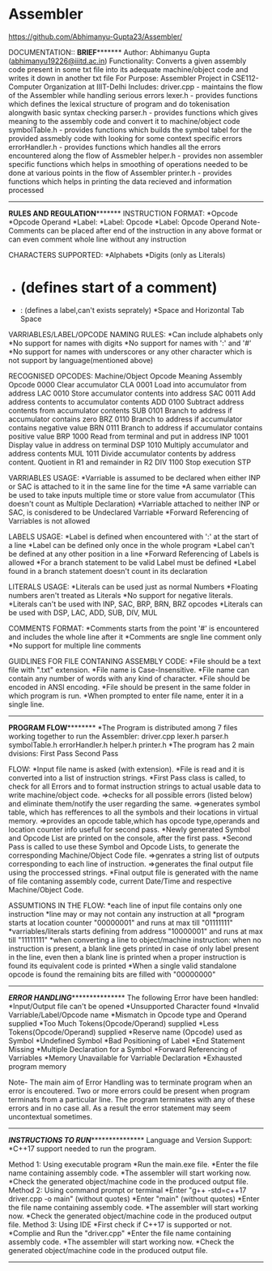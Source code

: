 # Assembler
https://github.com/Abhimanyu-Gupta23/Assembler/

DOCUMENTATION::
**************************************************************BRIEF*********************************************************************
Author: Abhimanyu Gupta (abhimanyu19226@iiitd.ac.in)
Functionality:
	Converts a given assembly code present in some txt file into its adequate machine/object code and writes it down in another txt file
For Purpose: Assembler Project in CSE112-Computer Organization at IIIT-Delhi
Includes:	driver.cpp - maintains the flow of the Assembler while handling serious errors
	lexer.h - provides functions which defines the lexical structure of program and do tokenisation alongwith basic syntax checking
	parser.h - provides functions which gives meaning to the assembly code and convert it to machine/object code
	symbolTable.h - provides functions which builds the symbol tabel for the provided assmebly code with looking for some context specific errors 
	errorHandler.h - provides functions which handles all the errors encountered along the flow of Assmebler 
	helper.h - provides non assembler specific functions which helps in smoothing of operations needed to be done at various points in the flow of Assembler
	printer.h - provides functions which helps in printing the data recieved and information processed 
****************************************************************************************************************************************

******************************************************RULES AND REGULATION*************************************************************
INSTRUCTION FORMAT:
*Opcode
*Opcode Operand
*Label:
*Label: Opcode
*Label: Opcode Operand
Note- Comments can be placed after end of the instruction in any above format or can even comment whole line without any instruction

CHARACTERS SUPPORTED:
*Alphabets
*Digits (only as Literals)
* # (defines start of a comment)
* : (defines a label,can't exists seprately)
*Space and Horizontal Tab Space

VARRIABLES/LABEL/OPCODE NAMING RULES:
*Can include alphabets only
*No support for names with digits
*No support for names with ':' and '#'
*No support for names with underscores or any other character which is not support by language(mentioned above)

RECOGNISED OPCODES:
Machine/Object Opcode			              Meaning			         Assembly Opcode
            0000	  			      Clear accumulator				CLA
            0001			         Load into accumulator from address			LAC
            0010			       Store accumulator contents into address			SAC
            0011		                    Add address contents to accumulator contents		ADD
            0100		              Subtract address contents from accumulator contents		SUB
            0101		                   Branch to address if accumulator contains zero		BRZ
            0110		           Branch to address if accumulator contains negative value		BRN
            0111		            Branch to address if accumulator contains positive value		BRP
            1000			       Read from terminal and put in address			INP
            1001			         Display value in address on terminal			DSP
            1010			    Multiply accumulator and address contents			MUL
            1011	      Divide accumulator contents by address content. Quotient in R1 and remainder in R2	DIV
            1100				       Stop execution				STP

VARRIABLES USAGE:
*Varriable is assumed to be declared when either INP or SAC is attached to it in the same line for the time
*A same varriable can be used to take inputs multiple time or store value from accumulator (This doesn't count as Multiple Declaration)
*Varriable attached to neither INP or SAC, is conisdered to be Undeclared Varriable
*Forward Referencing of Varriables is not allowed

LABELS USAGE:
*Label is defined when encountered with ':' at the start of a line
*Label can be defined only once in the whole program
*Label can't be defined at any other position in a line
*Forward Referencing of Labels is allowed
*For a branch statement to be valid Label must be defined
*Label found in a branch statement doesn't count in its declaration 

LITERALS USAGE:
*Literals can be used just as normal Numbers
*Floating numbers aren't treated as Literals
*No support for negative literals.
*Literals can't be used with INP, SAC, BRP, BRN, BRZ opcodes
*Literals can be used with DSP, LAC, ADD, SUB, DIV, MUL  

COMMENTS FORMAT:
*Comments starts from the point '#' is encountered and includes the whole line after it
*Comments are sngle line comment only
*No support for multiple line comments

GUIDLINES FOR FILE CONTANING ASSEMBLY CODE:
*File should be a text file with ".txt" extension.
*File name is Case-Insensitive.
*File name can contain any number of  words with any kind of character.
*File should be encoded in ANSI encoding.
*File should be present in the same folder in which program is run.
*When prompted to enter file name, enter it in a single line.
****************************************************************************************************************************************

**********************************************************PROGRAM FLOW******************************************************************
*The Program is distributed among 7 files working together to run the Assembler:
	driver.cpp
	lexer.h
	parser.h
	symbolTable.h
	errorHandler.h
	helper.h
	printer.h
*The program has 2 main dvisions:
	First Pass
	Second Pass

FLOW:
*Input file name is asked (with extension).
*File is read and it is converted into a list of instruction strings.
*First Pass class is called, to check for all Errors and to format instruction strings to actual usable data to write machine/object code.
	=>checks for all possible errors (listed below) and eliminate them/notify the user regarding the same.
	=>generates symbol table, which has refferences to all the symbols and their locations in virtual memory.
	=>provides an opcode table,which has opcode type,operands and location counter info usefull for second pass. 
*Newly generated Symbol and Opcode List are printed on the console, after the first pass.
*Second Pass is called to use these Symbol and Opcode Lists, to generate the corresponding Machine/Object Code file.
	=>genrates a string list of outputs corresponding to each line of instruction.
	=>generates the final output file using the proccessed strings.
*Final output file is generated with the name of file contaning assembly code, current Date/Time and respective Machine/Object Code.

ASSUMTIONS IN THE FLOW:
*each line of input file contains only one instruction
*line may or may not contain any instruction at all
*program starts at location counter "00000001" and runs at max till "01111111"
*varriables/literals starts defining from address "10000001"  and runs at max till "11111111"
*when converting a line to object/machine instruction:
	when no instruction is present, a blank line gets printed
	in case of only label present in the line, even then a blank line is printed
	when a proper instruction is found its equivalent code is printed
*When a single valid standalone opcode is found the remaining bits are filled with "00000000"

****************************************************************************************************************************************

***************************************************ERROR HANDLING******************************************************************
The following Error have been handled:
	*Input/Output file can't be opened
	*Unsupported Character found
	*Invalid Varriable/Label/Opcode name
	*Mismatch in Opcode type and Operand supplied
	*Too Much Tokens(Opcode/Operand) supplied
	*Less Tokens(Opcode/Operand) supplied
	*Reserve name (Opcode) used as Symbol 
	*Undefined Symbol
	*Bad Positioning of Label
	*End Statement Missing
	*Multiple Declaration for a Symbol
	*Forward Referencing of Varriables
	*Memory Unavailable for Varriable Declaration
	*Exhausted program memory

Note- The main aim of Error Handling was to terminate program when an error is encoutered.
          Two or more errors could be present when program terminats from a particular line.
          The program terminates with any of these errors and in no case all.
          As a result the error statement may seem uncontextual sometimes.
****************************************************************************************************************************************

***************************************************INSTRUCTIONS TO RUN******************************************************************
Language and Version Support:
*C++17 support  needed to run the program.

Method 1: Using executable program
	*Run the main.exe file.
	*Enter the file name containing assembly code.
	*The assembler will start working now.
	*Check the generated object/machine code in the produced output file.
Method 2:	Using command prompt or terminal
	*Enter "g++ -std=c++17 driver.cpp -o main" (without quotes)
	*Enter "main" (without quotes)
	*Enter the file name containing assembly code.
	*The assembler will start working now.
	*Check the generated object/machine code in the produced output file.
Method 3:	Using IDE
	*First check if C++17 is supported or not.
	*Complie and Run the "driver.cpp"
	*Enter the file name containing assembly code.
	*The assembler will start working now.
	*Check the generated object/machine code in the produced output file.
****************************************************************************************************************************************

